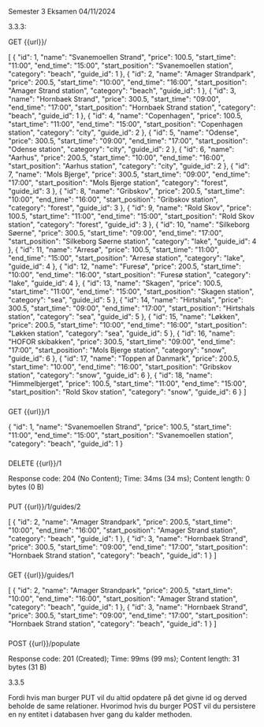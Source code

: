 Semester 3 Eksamen 04/11/2024


3.3.3:

GET {{url}}/

[
  {
    "id": 1,
    "name": "Svanemoellen Strand",
    "price": 100.5,
    "start_time": "11:00",
    "end_time": "15:00",
    "start_position": "Svanemoellen station",
    "category": "beach",
    "guide_id": 1
  },
  {
    "id": 2,
    "name": "Amager Strandpark",
    "price": 200.5,
    "start_time": "10:00",
    "end_time": "16:00",
    "start_position": "Amager Strand station",
    "category": "beach",
    "guide_id": 1
  },
  {
    "id": 3,
    "name": "Hornbaek Strand",
    "price": 300.5,
    "start_time": "09:00",
    "end_time": "17:00",
    "start_position": "Hornbaek Strand station",
    "category": "beach",
    "guide_id": 1
  },
  {
    "id": 4,
    "name": "Copenhagen",
    "price": 100.5,
    "start_time": "11:00",
    "end_time": "15:00",
    "start_position": "Copenhagen station",
    "category": "city",
    "guide_id": 2
  },
  {
    "id": 5,
    "name": "Odense",
    "price": 300.5,
    "start_time": "09:00",
    "end_time": "17:00",
    "start_position": "Odense station",
    "category": "city",
    "guide_id": 2
  },
  {
    "id": 6,
    "name": "Aarhus",
    "price": 200.5,
    "start_time": "10:00",
    "end_time": "16:00",
    "start_position": "Aarhus station",
    "category": "city",
    "guide_id": 2
  },
  {
    "id": 7,
    "name": "Mols Bjerge",
    "price": 300.5,
    "start_time": "09:00",
    "end_time": "17:00",
    "start_position": "Mols Bjerge station",
    "category": "forest",
    "guide_id": 3
  },
  {
    "id": 8,
    "name": "Gribskov",
    "price": 200.5,
    "start_time": "10:00",
    "end_time": "16:00",
    "start_position": "Gribskov station",
    "category": "forest",
    "guide_id": 3
  },
  {
    "id": 9,
    "name": "Rold Skov",
    "price": 100.5,
    "start_time": "11:00",
    "end_time": "15:00",
    "start_position": "Rold Skov station",
    "category": "forest",
    "guide_id": 3
  },
  {
    "id": 10,
    "name": "Silkeborg Søerne",
    "price": 300.5,
    "start_time": "09:00",
    "end_time": "17:00",
    "start_position": "Silkeborg Søerne station",
    "category": "lake",
    "guide_id": 4
  },
  {
    "id": 11,
    "name": "Arresø",
    "price": 100.5,
    "start_time": "11:00",
    "end_time": "15:00",
    "start_position": "Arresø station",
    "category": "lake",
    "guide_id": 4
  },
  {
    "id": 12,
    "name": "Furesø",
    "price": 200.5,
    "start_time": "10:00",
    "end_time": "16:00",
    "start_position": "Furesø station",
    "category": "lake",
    "guide_id": 4
  },
  {
    "id": 13,
    "name": "Skagen",
    "price": 100.5,
    "start_time": "11:00",
    "end_time": "15:00",
    "start_position": "Skagen station",
    "category": "sea",
    "guide_id": 5
  },
  {
    "id": 14,
    "name": "Hirtshals",
    "price": 300.5,
    "start_time": "09:00",
    "end_time": "17:00",
    "start_position": "Hirtshals station",
    "category": "sea",
    "guide_id": 5
  },
  {
    "id": 15,
    "name": "Løkken",
    "price": 200.5,
    "start_time": "10:00",
    "end_time": "16:00",
    "start_position": "Løkken station",
    "category": "sea",
    "guide_id": 5
  },
  {
    "id": 16,
    "name": "HOFOR skibakken",
    "price": 300.5,
    "start_time": "09:00",
    "end_time": "17:00",
    "start_position": "Mols Bjerge station",
    "category": "snow",
    "guide_id": 6
  },
  {
    "id": 17,
    "name": "Toppen af Danmark",
    "price": 200.5,
    "start_time": "10:00",
    "end_time": "16:00",
    "start_position": "Gribskov station",
    "category": "snow",
    "guide_id": 6
  },
  {
    "id": 18,
    "name": "Himmelbjerget",
    "price": 100.5,
    "start_time": "11:00",
    "end_time": "15:00",
    "start_position": "Rold Skov station",
    "category": "snow",
    "guide_id": 6
  }
]


###

GET {{url}}/1

{
  "id": 1,
  "name": "Svanemoellen Strand",
  "price": 100.5,
  "start_time": "11:00",
  "end_time": "15:00",
  "start_position": "Svanemoellen station",
  "category": "beach",
  "guide_id": 1
}


###

DELETE {{url}}/1

<Response body is empty>Response code: 204 (No Content); Time: 34ms (34 ms); Content length: 0 bytes (0 B)

###


PUT {{url}}/1/guides/2

[
  {
    "id": 2,
    "name": "Amager Strandpark",
    "price": 200.5,
    "start_time": "10:00",
    "end_time": "16:00",
    "start_position": "Amager Strand station",
    "category": "beach",
    "guide_id": 1
  },
  {
    "id": 3,
    "name": "Hornbaek Strand",
    "price": 300.5,
    "start_time": "09:00",
    "end_time": "17:00",
    "start_position": "Hornbaek Strand station",
    "category": "beach",
    "guide_id": 1
  }
]

###


GET {{url}}/guides/1

[
  {
    "id": 2,
    "name": "Amager Strandpark",
    "price": 200.5,
    "start_time": "10:00",
    "end_time": "16:00",
    "start_position": "Amager Strand station",
    "category": "beach",
    "guide_id": 1
  },
  {
    "id": 3,
    "name": "Hornbaek Strand",
    "price": 300.5,
    "start_time": "09:00",
    "end_time": "17:00",
    "start_position": "Hornbaek Strand station",
    "category": "beach",
    "guide_id": 1
  }
]

###

POST {{url}}/populate

Response code: 201 (Created); Time: 99ms (99 ms); Content length: 31 bytes (31 B)



3.3.5

Fordi hvis man burger PUT vil du altid opdatere på det givne id og derved beholde de same relationer. Hvorimod hvis du burger POST vil du persistere en ny entitet i databasen hver gang du kalder methoden.

